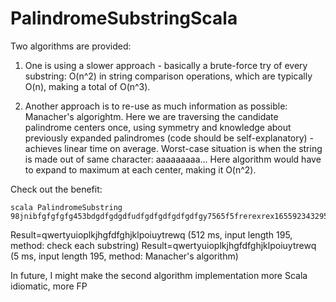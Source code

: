 PalindromeSubstringScala
========================

Two algorithms are provided:

1. One is using a slower approach - basically a brute-force try of every substring:
O(n^2) in string comparison operations, which are typically O(n), making a total of O(n^3).

2. Another approach is to re-use as much information as possible: Manacher's algorightm.
Here we are traversing the candidate palindrome centers once, using symmetry and knowledge
about previously expanded palindromes (code should be self-explanatory) - 
achieves linear time on average. 
Worst-case situation is when the string is made out of same character: aaaaaaaaa...
Here algorithm would have to expand to maximum at each center, making it O(n^2).

Check out the benefit:

    scala PalindromeSubstring 98jnibfgfgfgfg453bdgdfgdgdfudfgdfgdfgdfgdfgy7565f5frerexrex16559234329545498jhhgdfgfgfg089fgfhgfdsasdfghf1234567890232323232dfdfdfererertyuiuytreasdfghjklkjhgfdsaqwertyuioplkjhgfdfghjklpoiuytrewq
Result=qwertyuioplkjhgfdfghjklpoiuytrewq (512 ms, input length 195, method: check each substring)
Result=qwertyuioplkjhgfdfghjklpoiuytrewq (5 ms, input length 195, method: Manacher's algorithm)


In future, I might make the second algorithm implementation more Scala idiomatic, more FP


